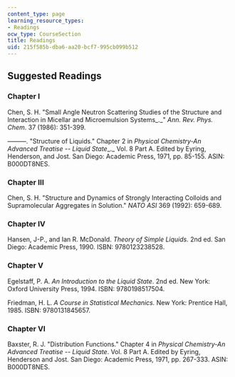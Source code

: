 ```yaml
---
content_type: page
learning_resource_types:
- Readings
ocw_type: CourseSection
title: Readings
uid: 215f585b-dba6-aa20-bcf7-995cb099b512
---
```


Suggested Readings
------------------

### Chapter I

Chen, S. H. "Small Angle Neutron Scattering Studies of the Structure and Interaction in Micellar and Microemulsion Systems_._" _Ann. Rev. Phys. Chem_. 37 (1986): 351-399.

———. "Structure of Liquids." Chapter 2 in _Physical Chemistry-An Advanced Treatise -- Liquid State__._ Vol. 8 Part A. Edited by Eyring, Henderson, and Jost. San Diego: Academic Press, 1971, pp. 85-155. ASIN: B000DT8NES.

### Chapter III

Chen, S. H. "Structure and Dynamics of Strongly Interacting Colloids and Supramolecular Aggregates in Solution." _NATO ASI_ 369 (1992): 659-689.

### Chapter IV

Hansen, J-P., and Ian R. McDonald. _Theory of Simple Liquids._ 2nd ed. San Diego: Academic Press, 1990. ISBN: 9780123238528.

### Chapter V

Egelstaff, P. A. _An Introduction to the Liquid State_. 2nd ed. New York: Oxford University Press, 1994. ISBN: 9780198517504.

Friedman, H. L. _A Course in Statistical Mechanics._ New York: Prentice Hall, 1985. ISBN: 9780131845657.

### Chapter VI

Baxster, R. J. "Distribution Functions." Chapter 4 in _Physical Chemistry-An Advanced Treatise -- Liquid State_. Vol. 8 Part A. Edited by Eyring, Henderson and Jost. San Diego: Academic Press, 1971, pp. 267-333. ASIN: B000DT8NES.